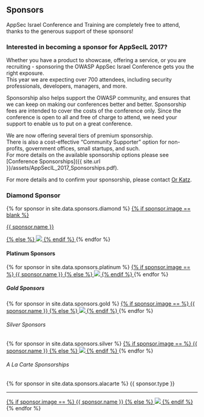 ---
---

## Sponsors

AppSec Israel Conference and Training are completely free to attend, thanks to the generous support of these sponsors! 

### Interested in becoming a sponsor for AppSecIL 2017? 

Whether you have a product to showcase, offering a service, or you are recruiting - sponsoring the OWASP AppSec Israel Conference gets you the right exposure.   
This year we are expecting over 700 attendees, including security professionals, developers, managers, and more.

Sponsorship also helps support the OWASP community, and ensures that we can keep on making our conferences better and better. Sponsorship fees are intended to cover the costs of the conference only. Since the conference is open to all and free of charge to attend, we need your support to enable us to put on a great conference.

We are now offering several tiers of premium sponsorship.   
There is also a cost-effective “Community Supporter” option for non-profits, government offices, small startups, and such.   
For more details on the available sponsorship options please see [Conference Sponsorships]({{ site.url }}/assets/AppSecIL_2017_Sponsorships.pdf).

For more details and to confirm your sponsorship, please contact [Or Katz](mailto:katz3112@gmail.com). 

### Diamond Sponsor 
<div class="sponsor-tier">
  {% for sponsor in site.data.sponsors.diamond %}
    <span class="sponsor diamond-sponsor">
      <a href="{{ sponsor.url }}" title="{{ sponsor.name }}" target="_blank">
        {% if sponsor.image == blank %}
          <p>{{ sponsor.name }}</p>
        {% else %} 
          <img src="assets/img/Sponsors/{{ sponsor.image }}"> 
        {% endif %}
      </a>
    </span>
{% endfor %}
</div>

#### Platinum Sponsors
<div class="sponsor-tier">
  {% for sponsor in site.data.sponsors.platinum %}
    <span class="sponsor platinum-sponsor">
      <a href="{{ sponsor.url }}" title="{{ sponsor.name }}" target="_blank">
        {% if sponsor.image == %}
          <span>{{ sponsor.name }}</span>
        {% else %} 
          <img src="assets/img/Sponsors/{{ sponsor.image }}"> 
        {% endif %}
      </a>
    </span>
{% endfor %}
</div>


##### Gold Sponsors 
<div class="sponsor-tier">
  {% for sponsor in site.data.sponsors.gold %}
    <span class="sponsor gold-sponsor">
      <a href="{{ sponsor.url }}" title="{{ sponsor.name }}" target="_blank">
        {% if sponsor.image == %}
          <span>{{ sponsor.name }}</span>
        {% else %} 
          <img src="assets/img/Sponsors/{{ sponsor.image }}"> 
        {% endif %}
      </a>
    </span>
{% endfor %}
</div>


###### Silver Sponsors
<div class="sponsor-tier">
  {% for sponsor in site.data.sponsors.silver %}
    <span class="sponsor silver-sponsor">
      <a href="{{ sponsor.url }}" title="{{ sponsor.name }}" target="_blank">
        {% if sponsor.image == %}
          <span>{{ sponsor.name }}</span>
        {% else %} 
          <img src="assets/img/Sponsors/{{ sponsor.image }}"> 
        {% endif %}
      </a>
    </span>
{% endfor %}
</div>

###### A La Carte Sponsorships
<div class="sponsor-tier">
  {% for sponsor in site.data.sponsors.alacarte %}
    <span class="sponsor alacarte-sponsor">
      <span>{{ sponsor.type }}</span>  <hr />
      <a href="{{ sponsor.url }}" title="{{ sponsor.name }}" target="_blank">
        {% if sponsor.image == %}
          <span>{{ sponsor.name }}</span>
        {% else %} 
          <img src="assets/img/Sponsors/{{ sponsor.image }}"> 
        {% endif %}
      </a>
    </span>
{% endfor %}
</div>

